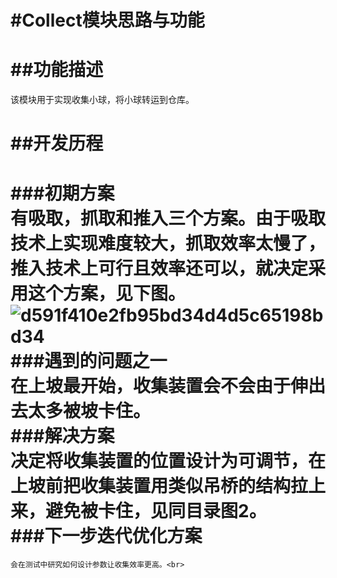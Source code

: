 #Collect模块思路与功能
=========================
##功能描述
========================
  该模块用于实现收集小球，将小球转运到仓库。

##开发历程
=========================
  ###初期方案 <br>
    有吸取，抓取和推入三个方案。由于吸取技术上实现难度较大，抓取效率太慢了，推入技术上可行且效率还可以，就决定采用这个方案，见下图。<br>
    ![d591f410e2fb95bd34d4d5c65198bd34](https://github.com/user-attachments/assets/947a48ee-5a53-4dfb-8ebb-0073dc919e58)
  ###遇到的问题之一 <br>
    在上坡最开始，收集装置会不会由于伸出去太多被坡卡住。<br>
  ###解决方案 <br>
    决定将收集装置的位置设计为可调节，在上坡前把收集装置用类似吊桥的结构拉上来，避免被卡住，见同目录图2。<br>
  ###下一步迭代优化方案 <br>
  =
    会在测试中研究如何设计参数让收集效率更高。<br>



